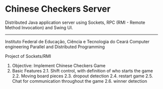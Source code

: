 # Chinese Checkers Server

Distributed Java application server using Sockets, RPC (RMI - Remote Method Invocation) and Swing UI.

---

Instituto Federal de Educação, Ciência e Tecnologia do Ceará
Computer engineering 
Parallel and Distributed Programming 

Project of Sockets/RMI

1. Objective: Implement Chinese Checkers Game
2. Basic Features
2.1. Shift control, with definition of who starts the game
2.2. Moving board pieces
2.3. dropout detection
2.4. restart game
2.5. Chat for communication throughout the game
2.6. winner detection
